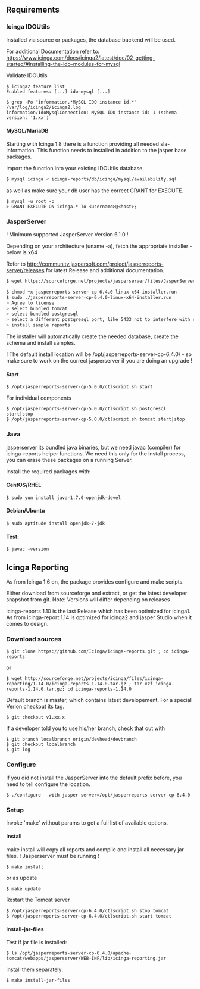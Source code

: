 ## Requirements
### Icinga IDOUtils
Installed via source or packages, the database backend will be used. 

For additional Documentation refer to: https://www.icinga.com/docs/icinga2/latest/doc/02-getting-started/#installing-the-ido-modules-for-mysql

Validate IDOUtils
```
$ icinga2 feature list
Enabled features: [...] ido-mysql [...]

$ grep -Po "information.*MySQL IDO instance id.*" /var/log/icinga2/icinga2.log
information/IdoMysqlConnection: MySQL IDO instance id: 1 (schema version: '1.xx')
```

#### MySQL/MariaDB
Starting with Icinga 1.8 there is a function providing all needed sla-information. This function needs to installed in addition to the jasper base packages.

Import the function into your existing IDOUtils database.
```sh
$ mysql icinga < icinga-reports/db/icinga/mysql/availability.sql
```
as well as make sure your db user has the correct GRANT for EXECUTE.
```mysql
$ mysql -u root -p
> GRANT EXECUTE ON icinga.* To <username>@<host>;
```

### JasperServer
! Minimum supported JasperServer Version 6.1.0 !
 
Depending on your architecture (uname -a), fetch the appropriate installer - below is x64

Refer to http://community.jaspersoft.com/project/jasperreports-server/releases for latest Release and additional documentation.

```sh
$ wget https://sourceforge.net/projects/jasperserver/files/JasperServer/JasperReports%20Server%20Community%20Edition%206.4.0/TIB_js-jrs-cp_6.4.0_linux_x86_64.run

$ chmod +x jasperreports-server-cp-6.4.0-linux-x64-installer.run
$ sudo ./jasperreports-server-cp-6.4.0-linux-x64-installer.run
> Agree to license
> select bundled tomcat
> select bundled postgresql
> select a different postgresql port, like 5433 not to interfere with existing setups
> install sample reports
```
The installer will automatically create the needed database, create the schema and install samples.

! The default install location will be /opt/jasperreports-server-cp-6.4.0/ - so make sure to work on the correct jasperserver if you are doing an upgrade !

#### Start
```
$ /opt/jasperreports-server-cp-5.0.0/ctlscript.sh start
```
For individual components
```
$ /opt/jasperreports-server-cp-5.0.0/ctlscript.sh postgresql start|stop
$ /opt/jasperreports-server-cp-5.0.0/ctlscript.sh tomcat start|stop
```
### Java

jasperserver its bundled java binaries, but we need javac (compiler) for icinga-reports helper functions. 
We need this only for the install process, you can erase these packages on a running Server.

Install the required packages with:
#### CentOS/RHEL
```
$ sudo yum install java-1.7.0-openjdk-devel
```
#### Debian/Ubuntu
```
$ sudo aptitude install openjdk-7-jdk 
```
#### Test:
```
$ javac -version
```

## Icinga Reporting
As from Icinga 1.6 on, the package provides configure and make scripts.

Either download from sourceforge and extract, or get the latest developer snapshot from git. 
Note: Versions will differ depending on releases

icinga-reports 1.10 is the last Release which has been optimized for icinga1.
As from icinga-report 1.14 is optimized for icinga2 and jasper Studio when it comes to design.

### Download sources

```
$ git clone https://github.com/Icinga/icinga-reports.git ; cd icinga-reports
```
or
```
$ wget http://sourceforge.net/projects/icinga/files/icinga-reporting/1.14.0/icinga-reports-1.14.0.tar.gz ; tar xzf icinga-reports-1.14.0.tar.gz; cd icinga-reports-1.14.0
```

Default branch is master, which contains latest developement. For a special Verion checkout its tag.
```
$ git checkout v1.xx.x
```

If a developer told you to use his/her branch, check that out with
```
$ git branch localbranch origin/devhead/devbranch
$ git checkout localbranch
$ git log
```

### Configure
If you did not install the JasperServer into the default prefix before, you need to tell configure the location.
```
$ ./configure --with-jasper-server=/opt/jasperreports-server-cp-6.4.0
```
### Setup
Invoke 'make' without params to get a full list of available options.

#### Install
make install will copy all reports and compile and install all necessary jar files.
! Jasperserver must be running !
```
$ make install
```
or as update
```
$ make update
```
Restart the Tomcat server
```
$ /opt/jasperreports-server-cp-6.4.0/ctlscript.sh stop tomcat
$ /opt/jasperreports-server-cp-6.4.0/ctlscript.sh start tomcat
```
#### install-jar-files
Test if jar file is installed:
```
$ ls /opt/jasperreports-server-cp-6.4.0/apache-tomcat/webapps/jasperserver/WEB-INF/lib/icinga-reporting.jar
```
install them separately:
```
$ make install-jar-files
```

